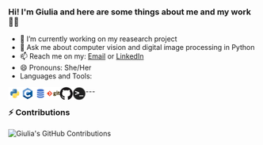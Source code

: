### Hi! I'm Giulia and here are some things about me and my work 🕺🏼
- 🔭 I’m currently working on my reasearch project
- 💬 Ask me about computer vision and digital image processing in Python
- 📫 Reach me on my: [Email](19deoligi@gmail.com) or [LinkedIn](https://www.linkedin.com/in/giuliamoscoso)
- 😄 Pronouns: She/Her
- Languages and Tools:
<img align="left" alt="python" width="26px" src="https://raw.githubusercontent.com/github/explore/80688e429a7d4ef2fca1e82350fe8e3517d3494d/topics/python/python.png" />
<img align="left" alt="C" width="26px" src="https://raw.githubusercontent.com/github/explore/80688e429a7d4ef2fca1e82350fe8e3517d3494d/topics/c/c.png" />
<img align="left" alt="SQL" width="26px" src="https://raw.githubusercontent.com/github/explore/80688e429a7d4ef2fca1e82350fe8e3517d3494d/topics/sql/sql.png" />
<img align="left" alt="Git" width="26px" src="https://raw.githubusercontent.com/github/explore/80688e429a7d4ef2fca1e82350fe8e3517d3494d/topics/git/git.png" />
<img align="left" alt="GitHub" width="26px" src="https://raw.githubusercontent.com/github/explore/78df643247d429f6cc873026c0622819ad797942/topics/github/github.png" />
<img align="left" alt="Terminal" width="26px" src="https://raw.githubusercontent.com/github/explore/80688e429a7d4ef2fca1e82350fe8e3517d3494d/topics/terminal/terminal.png" />  
---  

  ### :zap: Contributions  
<img align="center" alt="Giulia's GitHub Contributions" src="https://github.com/giuliamoscoso/giuliamoscoso/blob/output/github-contribution-grid-snake.svg" />
